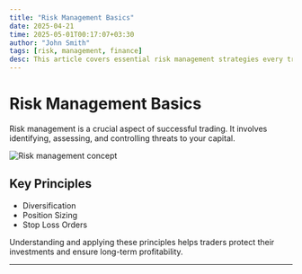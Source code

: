 ```yaml
---
title: "Risk Management Basics"
date: 2025-04-21
time: 2025-05-01T00:17:07+03:30
author: "John Smith"
tags: [risk, management, finance]
desc: This article covers essential risk management strategies every trader should know to protect their capital.
---
```


# Risk Management Basics

Risk management is a crucial aspect of successful trading. It involves identifying, assessing, and controlling threats to your capital.

![Risk management concept](https://placehold.co/600x400?text=Risk+Management)

## Key Principles
- Diversification
- Position Sizing
- Stop Loss Orders

Understanding and applying these principles helps traders protect their investments and ensure long-term profitability.

---

